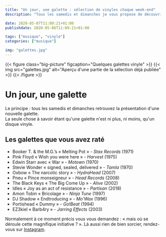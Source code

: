 ```yaml
---
title: "Un jour, une galette : sélection de vinyles chaque week-end"
description: "Tous les samedis et dimanches je vous propose de découvrir un album au travers d'une galette vinyle"

date: 2020-05-07T11:09:21+01:00
publishdate: 2020-05-06T11:09:21+01:00

tags: ["musique", "vinyle"]
categories: ["musique"]

img: "galettes.jpg"
---
```


{{< figure class="big-picture" figcaption="Quelques galettes vinyle" >}}
  {{< img src="galettes.jpg" alt="Aperçu d'une partie de la sélection déjà publiée" >}}
{{< /figure >}}

# Un jour, une galette

Le principe&nbsp;: tous les samedis et dimanches retrouvez la présentation d'une nouvelle galette.  
La seule chose à savoir étant qu'une galette n'est ni plus, ni moins, qu'un disque vinyle.

## Les galettes que vous avez raté

- Booker T. & the M.G.’s «&nbsp;Melting Pot&nbsp;» - *Stax Records* (1971)
- Pink Floyd «&nbsp;Wish you were here&nbsp;» - *Harvest* (1975)
- Edwin Starr avec «&nbsp;War&nbsp;» - *Motown* (1970)
- Stevie Wonder «&nbsp;signed, sealed, delivered&nbsp;» - *Tamla* (1970)
- Oxbow «&nbsp;The narcotic story&nbsp;» - *HydraHead* (2007)
- Pneu «&nbsp;Pince monseigneur&nbsp;» - *Head Records* (2008)
- The Black Keys «&nbsp;The Big Come Up&nbsp;» - *Alive* (2002)
- Idles «&nbsp;Joy as an act of resistance&nbsp;» - *Partisan* (2018)
- Amon Tobin «&nbsp;Bricolage&nbsp;» - *Ninja Tune* (1997)
- DJ Shadow «&nbsp;Endtroducing&nbsp;» - *Mo'Wax* (1996)
- Portishead «&nbsp;Dummy&nbsp;» - *Go!Beat* (1994)
- EZ3kiel «&nbsp;Barb4ry&nbsp;» - *Jarring Effects* (2003)

Normalement à ce moment précis vous vous demandez&nbsp;: «&nbsp;mais où se déroule cette magnifique initiative&nbsp;?&nbsp;». Là aussi rien de bien sorcier, rendez-vous sur [Instagram](https://www.instagram.com/the2ne/).